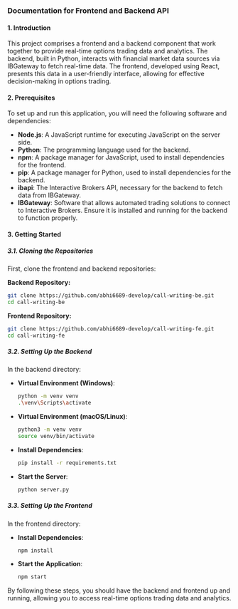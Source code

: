 ### **Documentation for Frontend and Backend API**

#### **1. Introduction**
This project comprises a frontend and a backend component that work together to provide real-time options trading data and analytics. The backend, built in Python, interacts with financial market data sources via IBGateway to fetch real-time data. The frontend, developed using React, presents this data in a user-friendly interface, allowing for effective decision-making in options trading.

#### **2. Prerequisites**
To set up and run this application, you will need the following software and dependencies:

- **Node.js**: A JavaScript runtime for executing JavaScript on the server side.
- **Python**: The programming language used for the backend.
- **npm**: A package manager for JavaScript, used to install dependencies for the frontend.
- **pip**: A package manager for Python, used to install dependencies for the backend.
- **ibapi**: The Interactive Brokers API, necessary for the backend to fetch data from IBGateway.
- **IBGateway**: Software that allows automated trading solutions to connect to Interactive Brokers. Ensure it is installed and running for the backend to function properly.

#### **3. Getting Started**

##### **3.1. Cloning the Repositories**
First, clone the frontend and backend repositories:

**Backend Repository:**
```bash
git clone https://github.com/abhi6689-develop/call-writing-be.git
cd call-writing-be
```

**Frontend Repository:**
```bash
git clone https://github.com/abhi6689-develop/call-writing-fe.git
cd call-writing-fe
```

##### **3.2. Setting Up the Backend**
In the backend directory:

- **Virtual Environment (Windows)**:
  ```bash
  python -m venv venv
  .\venv\Scripts\activate
  ```
- **Virtual Environment (macOS/Linux)**:
  ```bash
  python3 -m venv venv
  source venv/bin/activate
  ```
- **Install Dependencies**:
  ```bash
  pip install -r requirements.txt
  ```
- **Start the Server**:
  ```bash
  python server.py
  ```

##### **3.3. Setting Up the Frontend**
In the frontend directory:

- **Install Dependencies**:
  ```bash
  npm install
  ```
- **Start the Application**:
  ```bash
  npm start
  ```

By following these steps, you should have the backend and frontend up and running, allowing you to access real-time options trading data and analytics.